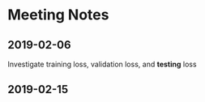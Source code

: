 # Meeting Notes

## 2019-02-06

Investigate training loss, validation loss, and **testing** loss

## 2019-02-15
